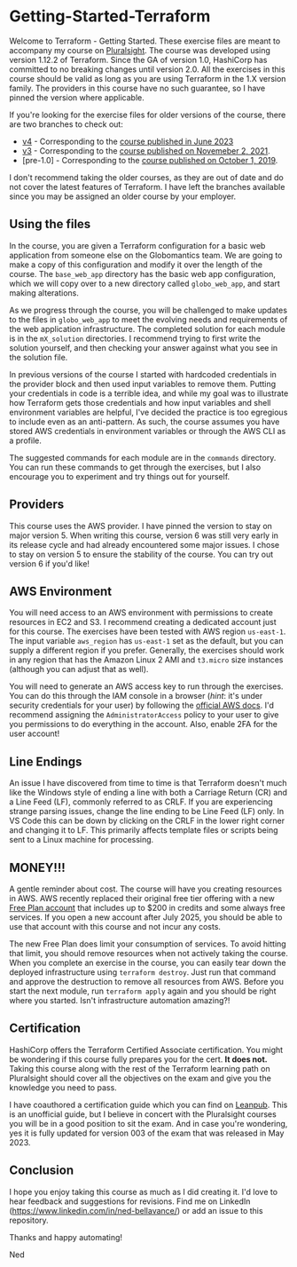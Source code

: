 # Getting-Started-Terraform

Welcome to Terraform - Getting Started.  These exercise files are meant to accompany my course on [Pluralsight](http://www.pluralsight.com/courses/terraform-getting-started-2023).  The course was developed using version 1.12.2 of Terraform. Since the GA of version 1.0, HashiCorp has committed to no breaking changes until version 2.0. All the exercises in this course should be valid as long as you are using Terraform in the 1.X version family. The providers in this course have no such guarantee, so I have pinned the version where applicable.

If you're looking for the exercise files for older versions of the course, there are two branches to check out:

* [v4](https://github.com/ned1313/Getting-Started-Terraform/tree/v3) - Corresponding to the [course published in June 2023](http://www.pluralsight.com/courses/terraform-getting-started-2023)
* [v3](https://github.com/ned1313/Getting-Started-Terraform/tree/v3) - Corresponding to the [course published on Novemeber 2, 2021](https://app.pluralsight.com/library/courses/terraform-getting-started-2021/table-of-contents).
* [pre-1.0] - Corresponding to the [course published on October 1, 2019](https://app.pluralsight.com/library/courses/getting-started-terraform/table-of-contents).

I don't recommend taking the older courses, as they are out of date and do not cover the latest features of Terraform.  I have left the branches available since you may be assigned an older course by your employer.

## Using the files

In the course, you are given a Terraform configuration for a basic web application from someone else on the Globomantics team. We are going to make a copy of this configuration and modify it over the length of the course. The `base_web_app` directory has the basic web app configuration, which we will copy over to a new directory called `globo_web_app`, and start making alterations.

As we progress through the course, you will be challenged to make updates to the files in `globo_web_app` to meet the evolving needs and requirements of the web application infrastructure. The completed solution for each module is in the `mX_solution` directories. I recommend trying to first write the solution yourself, and then checking your answer against what you see in the solution file.

In previous versions of the course I started with hardcoded credentials in the provider block and then used input variables to remove them. Putting your credentials in code is a terrible idea, and while my goal was to illustrate how Terraform gets those credentials and how input variables and shell environment variables are helpful, I've decided the practice is too egregious to include even as an anti-pattern. As such, the course assumes you have stored AWS credentials in environment variables or through the AWS CLI as a profile.

The suggested commands for each module are in the `commands` directory. You can run these commands to get through the exercises, but I also encourage you to experiment and try things out for yourself.

## Providers

This course uses the AWS provider. I have pinned the version to stay on major version 5. When writing this course, version 6 was still very early in its release cycle and had already encountered some major issues. I chose to stay on version 5 to ensure the stability of the course. You can try out version 6 if you'd like!

## AWS Environment

You will need access to an AWS environment with permissions to create resources in EC2 and S3. I recommend creating a dedicated account just for this course. The exercises have been tested with AWS region `us-east-1`. The input variable `aws_region` has `us-east-1` set as the default, but you can supply a different region if you prefer. Generally, the exercises should work in any region that has the Amazon Linux 2 AMI and `t3.micro` size instances (although you can adjust that as well).

You will need to generate an AWS access key to run through the exercises. You can do this through the IAM console in a browser (*hint*: it's under security credentials for your user) by following the [official AWS docs](https://aws.amazon.com/premiumsupport/knowledge-center/create-access-key/). I'd recommend assigning the `AdministratorAccess` policy to your user to give you permissions to do everything in the account. Also, enable 2FA for the user account!

## Line Endings

An issue I have discovered from time to time is that Terraform doesn't much like the Windows style of ending a line with both a Carriage Return (CR) and a Line Feed (LF), commonly referred to as CRLF.  If you are experiencing strange parsing issues, change the line ending to be Line Feed (LF) only.  In VS Code this can be down by clicking on the CRLF in the lower right corner and changing it to LF. This primarily affects template files or scripts being sent to a Linux machine for processing.

## MONEY!!!

A gentle reminder about cost.  The course will have you creating resources in AWS.  AWS recently replaced their original free tier offering with a new [Free Plan account](https://aws.amazon.com/free/) that includes up to $200 in credits and some always free services. If you open a new account after July 2025, you should be able to use that account with this course and not incur any costs.

The new Free Plan does limit your consumption of services. To avoid hitting that limit, you should remove resources when not actively taking the course. When you complete an exercise in the course, you can easily tear down the deployed infrastructure using `terraform destroy`. Just run that command and approve the destruction to remove all resources from AWS. Before you start the next module, run `terraform apply` again and you should be right where you started. Isn't infrastructure automation amazing?!

## Certification

HashiCorp offers the Terraform Certified Associate certification. You might be wondering if this course fully prepares you for the cert.  **It does not.**  Taking this course along with the rest of the Terraform learning path on Pluralsight should cover all the objectives on the exam and give you the knowledge you need to pass.

I have coauthored a certification guide which you can find on [Leanpub](https://leanpub.com/terraform-certified/). This is an unofficial guide, but I believe in concert with the Pluralsight courses you will be in a good position to sit the exam. And in case you're wondering, yes it is fully updated for version 003 of the exam that was released in May 2023.

## Conclusion

I hope you enjoy taking this course as much as I did creating it.  I'd love to hear feedback and suggestions for revisions. Find me on LinkedIn (https://www.linkedin.com/in/ned-bellavance/) or add an issue to this repository.

Thanks and happy automating!

Ned
